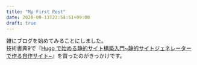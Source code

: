 ```yaml
---
title: "My First Post"
date: 2020-09-13T22:54:51+09:00
draft: true
---
```


雑にブログを始めてみることにしました。  
技術書典9で『[Hugo で始める静的サイト構築入門~静的サイトジェネレーターで作る自作サイト~](https://techbookfest.org/product/5095004003368960)』を買ったのがきっかけです。
